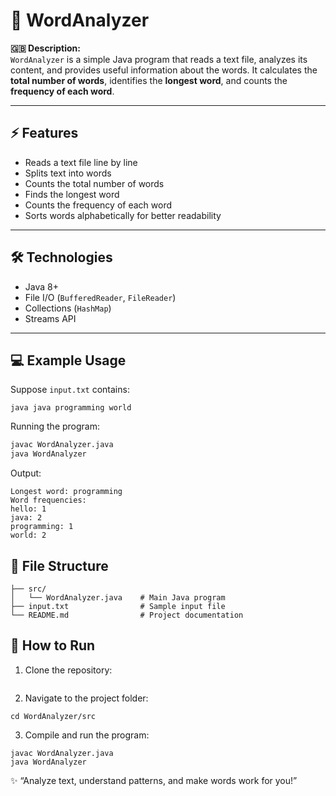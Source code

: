 # 📝 WordAnalyzer

**🇬🇧 Description:**  
`WordAnalyzer` is a simple Java program that reads a text file, analyzes its content, and provides useful information about the words. It calculates the **total number of words**, identifies the **longest word**, and counts the **frequency of each word**.  

---

## ⚡ Features
- Reads a text file line by line
- Splits text into words
- Counts the total number of words
- Finds the longest word
- Counts the frequency of each word
- Sorts words alphabetically for better readability

---

## 🛠 Technologies
- Java 8+
- File I/O (`BufferedReader`, `FileReader`)
- Collections (`HashMap`)
- Streams API

---

## 💻 Example Usage

Suppose `input.txt` contains:  
```hello world
java java programming world
```

Running the program:

```bash
javac WordAnalyzer.java
java WordAnalyzer
```

Output:

```Total number of words: 6
Longest word: programming
Word frequencies:
hello: 1
java: 2
programming: 1
world: 2
```

## 📂 File Structure
```WordAnalyzer/
├── src/
│   └── WordAnalyzer.java    # Main Java program
├── input.txt                # Sample input file
└── README.md                # Project documentation
```

## 🚀 How to Run

1. Clone the repository:

```git clone https://github.com/yourusername/WordAnalyzer.git
```

2. Navigate to the project folder:
```
cd WordAnalyzer/src
```

3. Compile and run the program:
```
javac WordAnalyzer.java
java WordAnalyzer
```

✨ “Analyze text, understand patterns, and make words work for you!”
